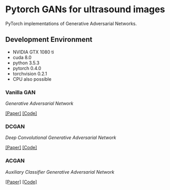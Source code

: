 # Pytorch GANs for ultrasound images
PyTorch implementations of Generative Adversarial Networks.

## Development Environment
* NVIDIA GTX 1080 ti
* cuda 8.0
* python 3.5.3
* pytorch 0.4.0
* torchvision 0.2.1
* CPU also possible



### Vanilla GAN
_Generative Adversarial Network_

[[Paper]](https://arxiv.org/abs/1406.2661) [[Code]](models/gan.py)


### DCGAN
_Deep Convolutional Generative Adversarial Network_

[[Paper]](https://arxiv.org/abs/1511.06434) [[Code]](models/dcgan.py)


### ACGAN
_Auxiliary Classifier Generative Adversarial Network_

[[Paper]](https://arxiv.org/abs/1610.09585) [[Code]](models/acgan.py)
